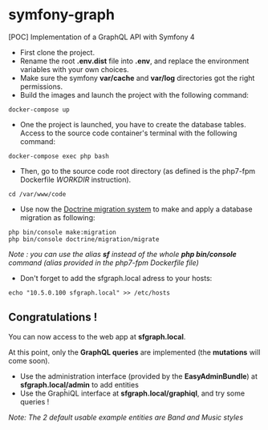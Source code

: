 # symfony-graph
[POC] Implementation of a GraphQL API with Symfony 4

* First clone the project.
* Rename the root **.env.dist** file into **.env**, and replace the environment variables with your own choices.
* Make sure the symfony **var/cache** and **var/log** directories got the right permissions.
* Build the images and launch the project with the following command: 
~~~
docker-compose up
~~~
* One the project is launched, you have to create the database tables. Access to the source code container's terminal with the following command:
~~~
docker-compose exec php bash
~~~
* Then, go to the source code root directory (as defined is the php7-fpm Dockerfile *WORKDIR* instruction).
~~~
cd /var/www/code
~~~
* Use now the [Doctrine migration system](https://symfony.com/doc/current/doctrine.html) to make and apply a database migration as following:
~~~
php bin/console make:migration
php bin/console doctrine/migration/migrate
~~~
*Note : you can use the alias **sf** instead of the whole **php bin/console** command (alias provided in the php7-fpm Dockerfile file)*
* Don't forget to add the sfgraph.local adress to your hosts:
~~~
echo "10.5.0.100 sfgraph.local" >> /etc/hosts
~~~

## Congratulations !

You can now access to the web app at **sfgraph.local**.

At this point, only the **GraphQL queries** are implemented (the **mutations** will come soon).

* Use the administration interface (provided by the **EasyAdminBundle**) at **sfgraph.local/admin** to add entities
* Use the GrapĥiQL interface at **sfgraph.local/graphiql**, and try some queries !

*Note: The 2 default usable example entities are *Band* and *Music styles**


